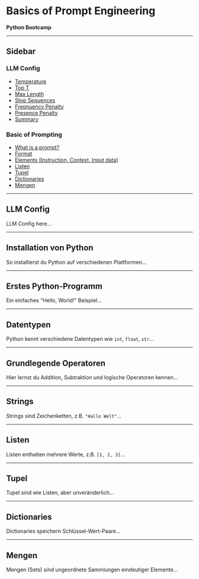 # Basics of Prompt Engineering

**Python Bootcamp**

---

## Sidebar

### LLM Config

- [Temperature](#datentypen)
- [Top T](#operatoren)
- [Max Length](#strings)
- [Stop Sequences](#listen)
- [Freqnuency Penalty](#tupel)
- [Presence Penalty](#dictionaries)
- [Summary](#mengen)

### Basic of Prompting

- [What is a prompt?](#datentypen)
- [Format](#operatoren)
- [Elements (Instruction, Context, Input data)](#strings)
- [Listen](#listen)
- [Tupel](#tupel)
- [Dictionaries](#dictionaries)
- [Mengen](#mengen)

---

## LLM Config

LLM Config here...

---

## Installation von Python

So installierst du Python auf verschiedenen Plattformen...

---

## Erstes Python-Programm

Ein einfaches "Hello, World!" Beispiel...

---

## Datentypen

Python kennt verschiedene Datentypen wie `int`, `float`, `str`...

---

## Grundlegende Operatoren

Hier lernst du Addition, Subtraktion und logische Operatoren kennen...

---

## Strings

Strings sind Zeichenketten, z.B. `"Hallo Welt"`...

---

## Listen

Listen enthalten mehrere Werte, z.B. `[1, 2, 3]`...

---

## Tupel

Tupel sind wie Listen, aber unveränderlich...

---

## Dictionaries

Dictionaries speichern Schlüssel-Wert-Paare...

---

## Mengen

Mengen (Sets) sind ungeordnete Sammlungen eindeutiger Elemente...

